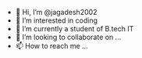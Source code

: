 - 👋 Hi, I’m @jagadesh2002
- 👀 I’m interested in coding
- 🌱 I’m currently a student of B.tech IT
- 💞️ I’m looking to collaborate on ...
- 📫 How to reach me ...

<!---
jagadesh2002/jagadesh2002 is a ✨ special ✨ repository because its `README.md` (this file) appears on your GitHub profile.
You can click the Preview link to take a look at your changes.
--->
